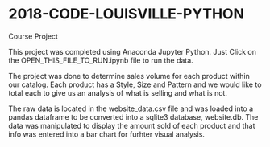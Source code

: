 # 2018-CODE-LOUISVILLE-PYTHON
Course Project

This project was completed using Anaconda Jupyter Python. Just Click on the OPEN_THIS_FILE_TO_RUN.ipynb file to run the data.

The project was done to determine sales volume for each product within our catalog. Each product has a Style, Size and Pattern and we would like to total each to give us an analysis of what is selling and what is not. 

The raw data is located in the website_data.csv file and was loaded into a pandas dataframe to be converted into a sqlite3 database, website.db. The data was manipulated to display the amount sold of each product and that info was entered into a bar chart for furhter visual analysis. 
